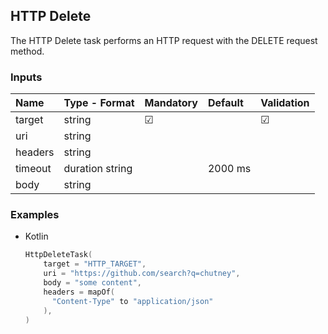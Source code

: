 
## HTTP Delete

The HTTP Delete task performs an HTTP request with the DELETE request method.

### Inputs

| Name    | Type - Format   | Mandatory | Default | Validation |
|:--------|:----------------|:----------|:--------|:-----------|
| target  | string          | &#9745;   |         | &#9745;    |
| uri     | string          |           |         |            |
| headers | string          |           |         |            |
| timeout | duration string |           | 2000 ms |            |
| body    | string          |           |         |            |


### Examples

* Kotlin
    ``` kotlin
    HttpDeleteTask(
        target = "HTTP_TARGET",
        uri = "https://github.com/search?q=chutney",
        body = "some content",
        headers = mapOf(
          "Content-Type" to "application/json"
        ),
    )
    ```
